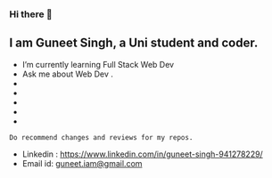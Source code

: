 ### Hi there 👋
## I am Guneet Singh, a Uni student and coder.


<!--
**IamGuneet/IamGuneet** is a ✨ _special_ ✨ repository because its `README.md` (this file) appears on your GitHub profile.

Here are some ideas to get you started:
-->
-  I’m currently learning Full Stack Web Dev
-  Ask me about Web Dev .
-
-
-
-
-
```
Do recommend changes and reviews for my repos.
```

- Linkedin : https://www.linkedin.com/in/guneet-singh-941278229/
- Email id: guneet.iam@gmail.com
